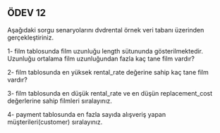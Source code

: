 ## ÖDEV 12

Aşağıdaki sorgu senaryolarını dvdrental örnek veri tabanı üzerinden gerçekleştiriniz.

1- film tablosunda film uzunluğu length sütununda gösterilmektedir. Uzunluğu ortalama film uzunluğundan fazla kaç tane film vardır?

2- film tablosunda en yüksek rental_rate değerine sahip kaç tane film vardır?

3- film tablosunda en düşük rental_rate ve en düşün replacement_cost değerlerine sahip filmleri sıralayınız.

4- payment tablosunda en fazla sayıda alışveriş yapan müşterileri(customer) sıralayınız.